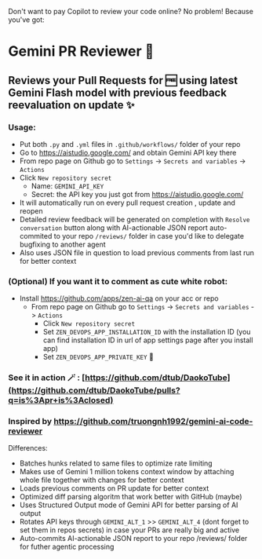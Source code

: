 Don't want to pay Copilot to review your code online? No problem! Because you've got:
# Gemini PR Reviewer 🧠
## Reviews your Pull Requests for 🆓 using latest Gemini Flash model with previous feedback reevaluation on update ✨

### Usage:
- Put both `.py` and `.yml` files in `.github/workflows/` folder of your repo
- Go to https://aistudio.google.com/ and obtain Gemini API key there
- From repo page on Github go to `Settings` -> `Secrets and variables` -> `Actions`
- Click `New repository secret`
  - Name: `GEMINI_API_KEY`
  - Secret: the API key you just got from https://aistudio.google.com/
- It will automatically run on every pull request creation , update and reopen
- Detailed review feedback will be generated on completion with `Resolve conversation` button along with AI-actionable JSON report auto-commited to your repo `/reviews/` folder in case you'd like to delegate bugfixing to another agent
- Also uses JSON file in question to load previous comments from last run for better context
### (Optional) If you want it to comment as cute white robot:
- Install https://github.com/apps/zen-ai-qa on your acc or repo
  - From repo page on Github go to `Settings` -> `Secrets and variables` -> `Actions`
    - Click `New repository secret`
    - Set `ZEN_DEVOPS_APP_INSTALLATION_ID` with the installation ID (you can find installation ID in url of app settings page after you install app)
    - Set `ZEN_DEVOPS_APP_PRIVATE_KEY` 🚧

### See it in action 🪄 : [https://github.com/dtub/DaokoTube](https://github.com/dtub/DaokoTube/pulls?q=is%3Apr+is%3Aclosed)
### Inspired by https://github.com/truongnh1992/gemini-ai-code-reviewer
Differences:
- Batches hunks related to same files to optimize rate limiting
- Makes use of Gemini 1 million tokens context window by attaching whole file together with changes for better context
- Loads previous comments on PR update for better context
- Optimized diff parsing algoritm that work better with GitHub (maybe)
- Uses Structured Output mode of Gemini API for better parsing of AI output
- Rotates API keys through `GEMINI_ALT_1` >> `GEMINI_ALT_4` (dont forget to set them in repos secrets) in case your PRs are really big and active
- Auto-commits AI-actionable JSON report to your repo /reviews/ folder for futher agentic processing
